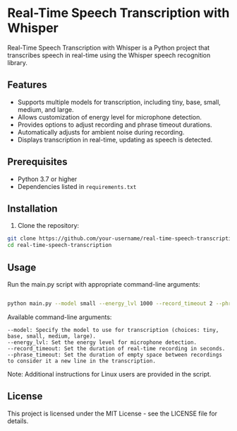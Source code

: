 # Real-Time Speech Transcription with Whisper

Real-Time Speech Transcription with Whisper is a Python project that transcribes speech in real-time using the Whisper speech recognition library.

## Features

- Supports multiple models for transcription, including tiny, base, small, medium, and large.
- Allows customization of energy level for microphone detection.
- Provides options to adjust recording and phrase timeout durations.
- Automatically adjusts for ambient noise during recording.
- Displays transcription in real-time, updating as speech is detected.

## Prerequisites

- Python 3.7 or higher
- Dependencies listed in `requirements.txt`

## Installation

1. Clone the repository:

```bash
git clone https://github.com/your-username/real-time-speech-transcription.git
cd real-time-speech-transcription
```

## Usage

Run the main.py script with appropriate command-line arguments:

```bash

python main.py --model small --energy_lvl 1000 --record_timeout 2 --phrase_timeout 3
```

Available command-line arguments:

    --model: Specify the model to use for transcription (choices: tiny, base, small, medium, large).
    --energy_lvl: Set the energy level for microphone detection.
    --record_timeout: Set the duration of real-time recording in seconds.
    --phrase_timeout: Set the duration of empty space between recordings to consider it a new line in the transcription.

Note: Additional instructions for Linux users are provided in the script.

## License

This project is licensed under the MIT License - see the LICENSE file for details.
